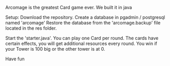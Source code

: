 Arcomage is the greatest Card game ever.
We built it in java


Setup:
Download the repository.
Create a database in pgadmin / postgresql named 'arcomage'
Restore the database from the 'arcomage.backup' file located in the res folder.


Start the 'starter.java'.
You can play one Card per round.
The cards have certain effects, you will get additional resources every round.
You win if your Tower is 100 big or the other tower is at 0.

Have fun

